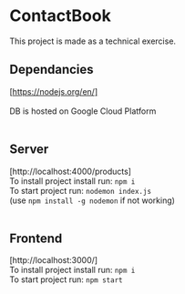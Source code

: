 # ContactBook
This project is made as a technical exercise.
<br/>
## Dependancies
[https://nodejs.org/en/]<br/>
<br/>
DB is hosted on Google Cloud Platform<br/>
<br/>
## Server
[http://localhost:4000/products]<br/>
To install project install run: `npm i`<br/>
To start project run: `nodemon index.js`<br/>
(use `npm install -g nodemon` if not working)<br/>
<br/>
## Frontend
[http://localhost:3000/]<br/>
To install project install run: `npm i`<br/>
To start project run: `npm start`<br/>
